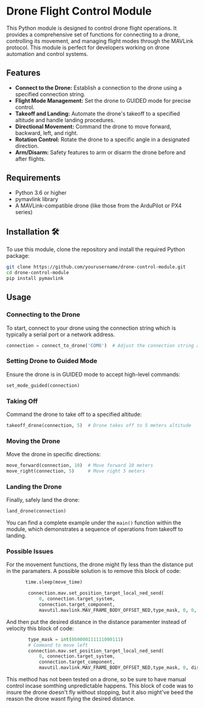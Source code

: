 # Drone Flight Control Module 

This Python module is designed to control drone flight operations. It provides a comprehensive set of functions for connecting to a drone, controlling its movement, and managing flight modes through the MAVLink protocol. This module is perfect for developers working on drone automation and control systems.

## Features 

- **Connect to the Drone:** Establish a connection to the drone using a specified connection string.
- **Flight Mode Management:** Set the drone to GUIDED mode for precise control.
- **Takeoff and Landing:** Automate the drone's takeoff to a specified altitude and handle landing procedures.
- **Directional Movement:** Command the drone to move forward, backward, left, and right.
- **Rotation Control:** Rotate the drone to a specific angle in a designated direction.
- **Arm/Disarm:** Safety features to arm or disarm the drone before and after flights.

## Requirements 

- Python 3.6 or higher
- pymavlink library
- A MAVLink-compatible drone (like those from the ArduPilot or PX4 series)

## Installation 🛠

To use this module, clone the repository and install the required Python package:

```bash
git clone https://github.com/yourusername/drone-control-module.git
cd drone-control-module
pip install pymavlink
```

## Usage 

### Connecting to the Drone

To start, connect to your drone using the connection string which is typically a serial port or a network address.

```python
connection = connect_to_drone('COM6')  # Adjust the connection string as needed
```

### Setting Drone to Guided Mode

Ensure the drone is in GUIDED mode to accept high-level commands:

```python
set_mode_guided(connection)
```

### Taking Off

Command the drone to take off to a specified altitude:

```python
takeoff_drone(connection, 5)  # Drone takes off to 5 meters altitude
```

### Moving the Drone

Move the drone in specific directions:

```python
move_forward(connection, 10)  # Move forward 10 meters
move_right(connection, 5)     # Move right 5 meters
```

### Landing the Drone

Finally, safely land the drone:

```python
land_drone(connection)
```

You can find a complete example under the `main()` function within the module, which demonstrates a sequence of operations from takeoff to landing.

### Possible Issues

For the movement functions, the drone might fly less than the distance put in the paramaters. A possible solution is to remove this block of code: 
```python
       time.sleep(move_time)

        connection.mav.set_position_target_local_ned_send(
            0, connection.target_system,
            connection.target_component,
            mavutil.mavlink.MAV_FRAME_BODY_OFFSET_NED,type_mask, 0, 0, 0, 0, 0, 0, 0, 0, 0, 0, 0 )
```
And then put the desired distance in the distance paramenter instead of velocity this block of code:

```python
        type_mask = int(0b0000111111000111)
        # Command to move left
        connection.mav.set_position_target_local_ned_send(
            0, connection.target_system,
            connection.target_component,
            mavutil.mavlink.MAV_FRAME_BODY_OFFSET_NED,type_mask, 0, distance, 0, 0, 0, 0, 0, 0, 0, 0, 0 )
```


This method has not been tested on a drone, so be sure to have manual control incase somthing unpredictable happens. This block of code was to insure the drone doesn't fly without stopping, but it also might've beed the reason the drone wasnt flying the desired distance.
